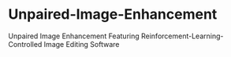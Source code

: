 # Unpaired-Image-Enhancement
Unpaired Image Enhancement Featuring Reinforcement-Learning-Controlled Image Editing Software
